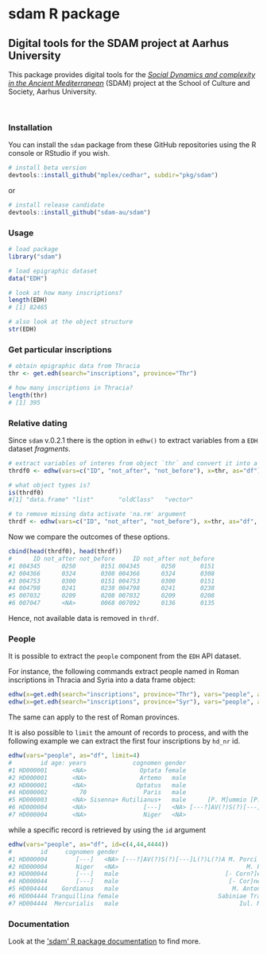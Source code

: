 # sdam R package

## Digital tools for the SDAM project at Aarhus University

This package provides digital tools for the [*Social Dynamics and complexity
in the Ancient Mediterranean*](https://sdam-au.github.io/sdam-au/) (SDAM) project 
at the School of Culture and Society, Aarhus University.



<br/>

### Installation

You can install the `sdam` package from these GitHub repositories using the R console or RStudio if you wish.

```r
# install beta version
devtools::install_github("mplex/cedhar", subdir="pkg/sdam")
```
or 

```r
# install release candidate
devtools::install_github("sdam-au/sdam")
```


### Usage

```r
# load package
library("sdam")
```

```r
# load epigraphic dataset
data("EDH")
```

```r
# look at how many inscriptions?
length(EDH)
# [1] 82465
```


```r
# also look at the object structure
str(EDH)
```


### Get particular inscriptions

```r
# obtain epigraphic data from Thracia
thr <- get.edh(search="inscriptions", province="Thr")
```

```r
# how many inscriptions in Thracia?
length(thr)
# [1] 395
```


### Relative dating

Since `sdam` v.0.2.1 there is the option in `edhw()` to extract variables from a `EDH` dataset *fragments*.

```r
# extract variables of interes from object `thr` and convert it into a data frame
thrdf0 <- edhw(vars=c("ID", "not_after", "not_before"), x=thr, as="df")

# what object types is?
is(thrdf0)
#[1] "data.frame" "list"       "oldClass"   "vector"  
```

```r
# to remove missing data activate 'na.rm' argument
thrdf <- edhw(vars=c("ID", "not_after", "not_before"), x=thr, as="df", na.rm=TRUE)
```

Now we compare the outcomes of these options.

```r
cbind(head(thrdf0), head(thrdf))
#      ID not_after not_before     ID not_after not_before
#1 004345      0250       0151 004345      0250       0151
#2 004366      0324       0308 004366      0324       0308
#3 004753      0300       0151 004753      0300       0151
#4 004798      0241       0238 004798      0241       0238
#5 007032      0209       0208 007032      0209       0208
#6 007047      <NA>       0068 007092      0136       0135
```

Hence, not available data is removed in `thrdf`.




### People

It is possible to extract the `people` component from the `EDH` API dataset.

For instance, the following commands extract people named in Roman inscriptions in Thracia and Syria into a data frame object:
```r
edhw(x=get.edh(search="inscriptions", province="Thr"), vars="people", as="df")
edhw(x=get.edh(search="inscriptions", province="Syr"), vars="people", as="df")
```

The same can apply to the rest of Roman provinces.

It is also possible to `limit` the amount of records to process, and with the following example we can extract the first four inscriptions by `hd_nr` id.

```r
edhw(vars="people", as="df", limit=4)
#        id age: years             cognomen gender                                              name    nomen person_id praenomen           status   tribus
#1 HD000001       <NA>               Optata female                               Noniae P.f. Optatae    Nonia         1      <NA>             <NA>     <NA>
#2 HD000001       <NA>               Artemo   male                                 C. Iulio Artemoni   Iulius         2        C.             <NA>     <NA>
#3 HD000001       <NA>              Optatus   male                            C. Iulius C.f. Optatus   Iulius         3        C.             <NA>     <NA>
#4 HD000002         70                Paris   male                                  C. Sextius Paris  Sextius         1        C.             <NA>     <NA>
#5 HD000003       <NA> Sisenna+ Rutilianus+   male      [P. M]ummio [P.f. Gal. S]isenna[e Rutiliano] Mummius+         1       P.+ senatorial order Galeria+
#6 HD000004       <NA>                [---]   <NA> [---?]AV(?)S(?)[---]L(?)L(?)A M. Porci Nigri ser.     <NA>         1      <NA>           slaves     <NA>
#7 HD000004       <NA>                Niger   <NA>                                    M. Porci Nigri  Porcius         2        M.             <NA>     <NA>
```

while a specific record is retrieved by using the `id` argument


```r
edhw(vars="people", as="df", id=c(4,44,4444))
#        id     cognomen gender                                              name       nomen person_id praenomen           status
#1 HD000004        [---]   <NA> [---?]AV(?)S(?)[---]L(?)L(?)A M. Porci Nigri ser.        <NA>         1      <NA>           slaves
#2 HD000004        Niger   <NA>                                    M. Porci Nigri     Porcius         2        M.             <NA>
#3 HD000044        [---]   male                              [- Corn?]elius [---] Cornelius+?         1       [-]             <NA>
#4 HD000044        [---]   male                               [- Cor]nelius [---]  Cornelius+         2       [-]             <NA>
#5 HD004444    Gordianus   male                                M. Antoni Gordiani    Antonius         1        M.             <NA>
#6 HD004444 Tranquillina female                            Sabiniae Tranquillinae     Sabinia         2      <NA>             <NA>
#7 HD004444  Mercurialis   male                                  Iul. Mercurialis     Iulius*         3      <NA> equestrian order
```




### Documentation

Look at the ['sdam' R package documentation](https://sdam-au.github.io/sdam/) to find more.

